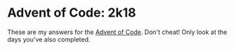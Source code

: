 # Advent of Code: 2k18

These are my answers for the [Advent of Code](https://adventofcode.com/). Don't cheat! Only look at the days you've also completed.
